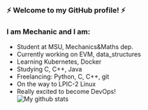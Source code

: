 ### :zap: Welcome to my GitHub profile! :zap:
### I am Mechanic and I am:
- Student at MSU, Mechanics&Maths dep.
- Currently working on EVM, data_structures
- Learning Kubernetes, Docker
- Studying C, C++, Java
- Freelancing: Python, C, C++, git
- On the way to LPIC-2 Linux
- Really excited to become DevOps!  
![My github stats](https://github-readme-stats.vercel.app/api?username=iamm3chanic&show_icons=true&theme=onedark)
<!--
**iamm3chanic/iamm3chanic** is a ✨ _special_ ✨ repository because its `README.md` (this file) appears on your GitHub profile.

Here are some ideas to get you started:

- 🔭 I’m currently working on ...
- 🌱 I’m currently learning ...
- 👯 I’m looking to collaborate on ...
- 🤔 I’m looking for help with ...
- 💬 Ask me about ...
- 📫 How to reach me: ...
- 😄 Pronouns: ...
- ⚡ Fun fact: ...
-->
